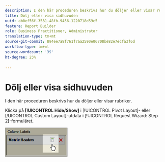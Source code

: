 ```yaml
---
description: I den här proceduren beskrivs hur du döljer eller visar rubriker.
title: Dölj eller visa sidhuvuden
uuid: ab0ef56f-3531-48fb-9456-1220718d59c5
feature: Report Builder
role: Business Practitioner, Administrator
translation-type: tm+mt
source-git-commit: 894ee7a8f761f7aa2590e06708be82e7ecfa3f6d
workflow-type: tm+mt
source-wordcount: '39'
ht-degree: 25%

---
```



# Dölj eller visa sidhuvuden

I den här proceduren beskrivs hur du döljer eller visar rubriker.

Klicka på **[!UICONTROL Hide/Show]** i [!UICONTROL Pivot Layout]- eller [!UICONTROL Custom Layout]-utdata i [!UICONTROL Request Wizard: Step 2]-formuläret.

![](assets/hide_show_header.png)

